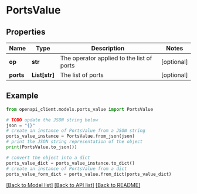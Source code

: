 # PortsValue


## Properties

Name | Type | Description | Notes
------------ | ------------- | ------------- | -------------
**op** | **str** | The operator applied to the list of ports | [optional] 
**ports** | **List[str]** | The list of ports | [optional] 

## Example

```python
from openapi_client.models.ports_value import PortsValue

# TODO update the JSON string below
json = "{}"
# create an instance of PortsValue from a JSON string
ports_value_instance = PortsValue.from_json(json)
# print the JSON string representation of the object
print(PortsValue.to_json())

# convert the object into a dict
ports_value_dict = ports_value_instance.to_dict()
# create an instance of PortsValue from a dict
ports_value_form_dict = ports_value.from_dict(ports_value_dict)
```
[[Back to Model list]](../README.md#documentation-for-models) [[Back to API list]](../README.md#documentation-for-api-endpoints) [[Back to README]](../README.md)


